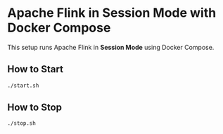 # Apache Flink in Session Mode with Docker Compose

This setup runs Apache Flink in **Session Mode** using Docker Compose.

## How to Start

```bash
./start.sh
```

## How to Stop

```bash
./stop.sh
```